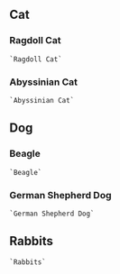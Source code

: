 
## Cat

### Ragdoll Cat

    `Ragdoll Cat`

### Abyssinian Cat

    `Abyssinian Cat`

## Dog

### Beagle

    `Beagle`

### German Shepherd Dog

    `German Shepherd Dog`

## Rabbits

    `Rabbits`